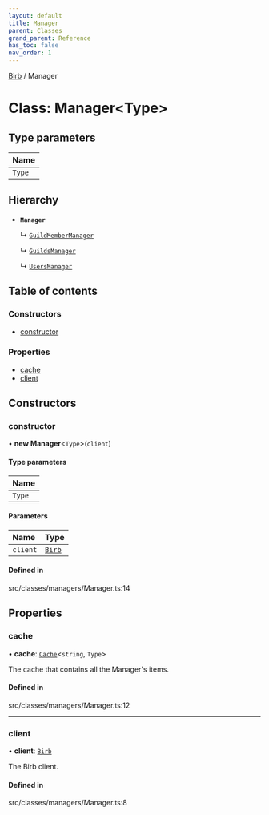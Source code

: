 ```yaml
---
layout: default
title: Manager
parent: Classes
grand_parent: Reference
has_toc: false
nav_order: 1
---
```


[Birb](/) / Manager

# Class: Manager<Type\>

## Type parameters

| Name |
| :------ |
| `Type` |

## Hierarchy

- **`Manager`**

  ↳ [`GuildMemberManager`](GuildMemberManager.md)

  ↳ [`GuildsManager`](GuildsManager.md)

  ↳ [`UsersManager`](UsersManager.md)

## Table of contents

### Constructors

- [constructor](Manager.md#constructor)

### Properties

- [cache](Manager.md#cache)
- [client](Manager.md#client)

## Constructors

### constructor

• **new Manager**<`Type`\>(`client`)

#### Type parameters

| Name |
| :------ |
| `Type` |

#### Parameters

| Name | Type |
| :------ | :------ |
| `client` | [`Birb`](Birb.md) |

#### Defined in

src/classes/managers/Manager.ts:14

## Properties

### cache

• **cache**: [`Cache`](Cache.md)<`string`, `Type`\>

The cache that contains all the Manager's items.

#### Defined in

src/classes/managers/Manager.ts:12

___

### client

• **client**: [`Birb`](Birb.md)

The Birb client.

#### Defined in

src/classes/managers/Manager.ts:8

